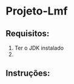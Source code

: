 # Projeto-Lmf

<h2>Requisitos:</h2>
<ol>
	<li>Ter o JDK instalado<li>
</ol>

<h2>Instruções:</h2>
<ol>

</ol>